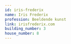 ```yaml
---
id: iris-frederix
name: Iris Frederix
profession: Beeldende kunst
link: irisfrederix.com
building_number: 3
house_number: 8
---
```



